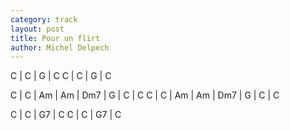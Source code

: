 ```yaml
---
category: track
layout: post
title: Pour un flirt
author: Michel Delpech
---
```


<canvas class="chords"  markdown="0">C | C | G | C
C | C | G | C</canvas>

<canvas class="chords"  markdown="0">C | C | Am | Am | 
Dm7 | G | C | C
C | C | Am | Am | 
Dm7 | G | C | C</canvas>

<canvas class="chords"  markdown="0">C | C | G7 | C
C | C | G7 | C</canvas>





